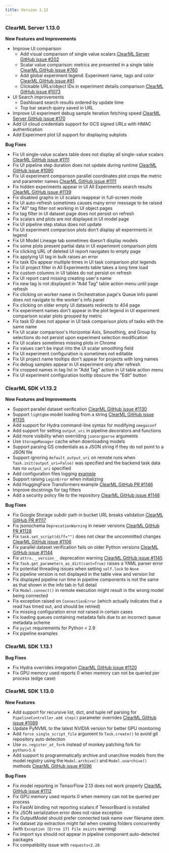 ```yaml
---
title: Version 1.13
---
```


### ClearML Server 1.13.0 

**New Features and Improvements**
* Improve UI comparison
  * Add visual comparison of single value scalars [ClearML Server GitHub issue #202](https://github.com/allegroai/clearml-server/issues/202) 
  * Scalar value comparison: metrics are presented in a single table [ClearML GitHub issue #760](https://github.com/allegroai/clearml/issues/760)
  * Add global experiment legend: Experiment name, tags and color [ClearML GitHub issue #81](https://github.com/allegroai/clearml/issues/81)
  * Clickable URLs/object IDs in experiment details comparison [ClearML GitHub issue #1073](https://github.com/allegroai/clearml/issues/1073)
* UI Search improvements
  * Dashboard search results ordered by update time
  * Top bar search query saved in URL
* Improve UI experiment debug sample iteration fetching speed [ClearML Server GitHub issue #170](https://github.com/allegroai/clearml-server/issues/170)
* Add UI cloud credentials support for GCS signed URLs with HMAC authentication
* Add Experiment plot UI support for displaying subplots

**Bug Fixes**
* Fix UI single-value scalars table does not display all single-value scalars [ClearML GitHub issue #1111](https://github.com/allegroai/clearml/issues/1111)
* Fix UI pipeline step duration does not update during runtime [ClearML GitHub issue #1090](https://github.com/allegroai/clearml/issues/1090)
* Fix UI experiment comparison parallel coordinates plot crops the metric and parameter names [ClearML GitHub issue #1111](https://github.com/allegroai/clearml/issues/1111)
* Fix hidden experiments appear in UI All Experiments search results [ClearML GitHub issue #1139](https://github.com/allegroai/clearml/issues/1139)
* Fix disabled graphs in UI scalars reappear in full-screen mode
* Fix UI auto-refresh sometimes causes many error message to be raised
* Fix "All" tag filter not working in UI object pages
* Fix tag filter in UI dataset page does not persist on refresh
* Fix scalars and plots are not displayed in UI model page
* Fix UI pipeline step status does not update
* Fix UI experiment comparison plots don't display all experiments in legend
* Fix UI Model Lineage tab sometimes doesn't display models
* Fix some plots present partial data in UI experiment comparison plots
* Fix clicking URL of deleted UI report navigates to empty page
* Fix applying UI tag in bulk raises an error
* Fix task IDs appear multiple times in UI task comparison plot legends
* Fix UI project filter in All Experiments table takes a long time load
* Fix custom columns in UI tables do not persist on refresh
* Fix UI report card missing creating user's name
* Fix new tag is not displayed in "Add Tag" table action menu until page refresh
* Fix clicking on worker name in Orchestration page's Queue info panel does not navigate to the worker's info panel
* Fix clicking on older empty UI datasets redirects to 404 page
* Fix experiment names don't appear in the plot legend in UI experiment comparison scalar plots grouped by metric
* Fix task ID does not appear in UI task comparison plots of tasks with the same name
* Fix UI scalar comparison's Horizontal Axis, Smoothing, and Group by selections do not persist upon experiment selection modification
* Fix UI scalars sometimes missing plots in Chrome
* Fix values can't be input into the UI scalar smoothing field
* Fix UI experiment configuration is sometimes not editable
* Fix UI project name tooltips don't appear for projects with long names
* Fix debug samples appear in UI experiment only after refresh
* Fix cropped names in tag list in "Add Tag" action in UI table action menu
* Fix UI experiment configuration tooltip obscure the "Edit" button

### ClearML SDK v1.13.2

**New Features and Improvements**

* Support parallel dataset verification [ClearML GitHub issue #1130](https://github.com/allegroai/clearml/issues/1130)
* Support `lightgbm` model loading from a string [ClearML GitHub issue #1135](https://github.com/allegroai/clearml/issues/1135)
* Add support for Hydra command-line syntax for modifying `omegaconf`
* Add support for setting `output_uri` in pipeline decorators and functions
* Add more visibility when overriding `jsonargparse` arguments
* Use `StorageManager` cache when downloading models
* Support parsing GS credentials as a JSON string if they do not point to a JSON file
* Support ignoring `default_output_uri` on remote runs when `Task.init(output_uri=False)` was specified and the backend task data has no `output_uri` specified
* Add configuration files logging [example](https://github.com/allegroai/clearml/blob/e6f1cc8a5c65f7007cf6452745d09795e776a548/examples/reporting/config_files.py)
* Support raising `LoginError` when initializing
* Add HuggingFace Transformers example [ClearML GitHub PR #1146](https://github.com/allegroai/clearml/pull/1146)
* Improve docstrings for tag filters
* Add a security policy file to the repository [ClearML GitHub issue #1148](https://github.com/allegroai/clearml/issues/1148)


**Bug Fixes**
* Fix Google Storage subdir path in bucket URL breaks validation [ClearML GitHub PR #1117](https://github.com/allegroai/clearml/pull/1117)
* Fix jsonschema `DeprecationWarning` in newer versions [ClearML GitHub PR #1128](https://github.com/allegroai/clearml/pull/1128)
* Fix `task.set_script(diff="")` does not clear the uncommitted changes [ClearML GitHub issue #1106](https://github.com/allegroai/clearml/issues/1106)
* Fix parallel dataset verification fails on older Python versions [ClearML GitHub issue #1144](https://github.com/allegroai/clearml/issues/1144)
* Fix `attrs.__version__` deprecation warning [ClearML GitHub issue #1145](https://github.com/allegroai/clearml/issues/1145)
* Fix `Task.get_parameters_as_dict(cast=True)` raises a YAML parser error
* Fix potential threading issues when setting `self.lock` to `None`
* Fix pipeline version is not displayed in the table view and version list
* Fix displayed pipeline run time in pipeline components is not the same as that shown in the info tab in full detail
* Fix `Model.connect()` in remote execution might result in the wrong model being connected
* Fix exception raised on `ConnectionError` (which actually indicates that a read has timed out, and should be retried)
* Fix missing configuration error not raised in certain cases
* Fix loading queues containing metadata fails due to an incorrect queue metadata scheme
* Fix `pyjwt` requirements for Python < 2.9
* Fix pipeline examples

### ClearML SDK 1.13.1

**Bug Fixes**
* Fix Hydra overrides integration [ClearML GitHub issue #1120](https://github.com/allegroai/clearml/issues/1120)
* Fix GPU memory used reports 0 when memory can not be queried per process (edge case)

### ClearML SDK 1.13.0

**New Features**
* Add support for recursive list, dict, and tuple ref parsing for `PipelineController.add step()` parameter overrides [ClearML GitHub issue #1089](https://github.com/allegroai/clearml/issues/1089)
* Update PyNVML to the latest NVIDIA version for better GPU monitoring
* Add `force_single_script_file` argument to `Task.create()` to avoid git repository auto detection
* Use `os.register_at_fork` instead of monkey patching fork for `python>3.6`
* Add support to programmatically archive and unarchive models from the model registry using the `Model.archive()` and 
`Model.unarchive()` methods [ClearML GitHub issue #1096](https://github.com/allegroai/clearml/issues/1096)

**Bug Fixes**
* Fix model reporting in TensorFlow 2.13 does not work properly [ClearML GitHub issue #1112](https://github.com/allegroai/clearml/issues/1112)
* Fix GPU memory used reports 0 when memory can not be queried per process
* Fix FastAI binding not reporting scalars if TensorBoard is installed
* Fix JSON serialization error does not raise exception
* Fix OutputModel should prefer connected task name over filename stem
* Fix dataset zip extraction might fail when creating folders concurrently (with `Exception [Errno 17] File exists` warning)
* Fix import sys should not appear in pipeline component auto-detected packages
* Fix compatibility issue with `requests<2.28`